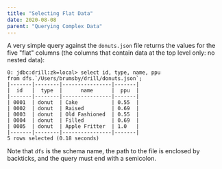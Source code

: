 ```yaml
---
title: "Selecting Flat Data"
date: 2020-08-08
parent: "Querying Complex Data"
---
```

A very simple query against the `donuts.json` file returns the values for the
five "flat" columns (the columns that contain data at the top level only: no
nested data):

    0: jdbc:drill:zk=local> select id, type, name, ppu
    from dfs.`/Users/brumsby/drill/donuts.json`;
    |-------|--------|----------------|-------|
    |  id   |  type  |      name      |  ppu  |
    |-------|--------|----------------|-------|
    | 0001  | donut  | Cake           | 0.55  |
    | 0002  | donut  | Raised         | 0.69  |
    | 0003  | donut  | Old Fashioned  | 0.55  |
    | 0004  | donut  | Filled         | 0.69  |
    | 0005  | donut  | Apple Fritter  | 1.0   |
    |-------|--------|----------------|-------|
    5 rows selected (0.18 seconds)

Note that `dfs` is the schema name, the path to the file is enclosed by
backticks, and the query must end with a semicolon.
